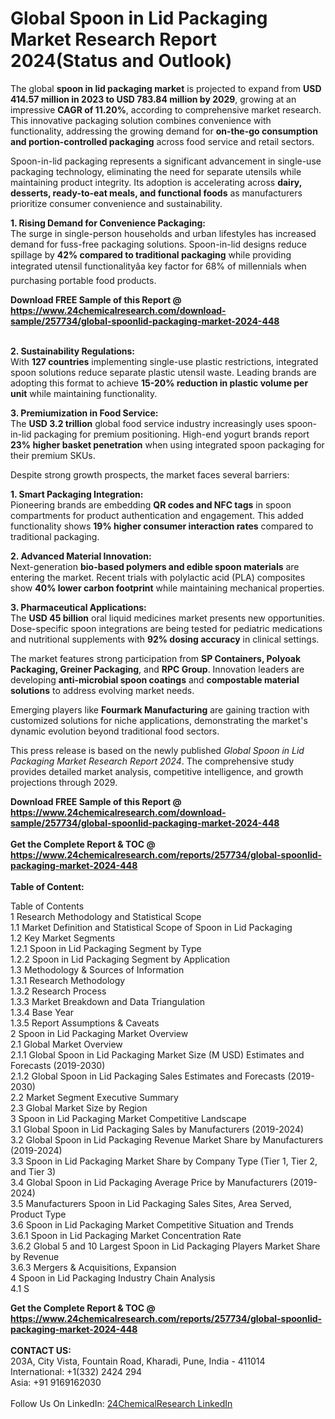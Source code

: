 <h1>Global Spoon in Lid Packaging Market Research Report 2024(Status and Outlook)</h1><p>The global <strong>spoon in lid packaging market</strong> is projected to expand from <strong>USD 414.57 million in 2023 to USD 783.84 million by 2029</strong>, growing at an impressive <strong>CAGR of 11.20%</strong>, according to comprehensive market research. This innovative packaging solution combines convenience with functionality, addressing the growing demand for <strong>on-the-go consumption and portion-controlled packaging</strong> across food service and retail sectors.</p><p>Spoon-in-lid packaging represents a significant advancement in single-use packaging technology, eliminating the need for separate utensils while maintaining product integrity. Its adoption is accelerating across <strong>dairy, desserts, ready-to-eat meals, and functional foods</strong> as manufacturers prioritize consumer convenience and sustainability.</p><p><strong>1. Rising Demand for Convenience Packaging:</strong><br>
The surge in single-person households and urban lifestyles has increased demand for fuss-free packaging solutions. Spoon-in-lid designs reduce spillage by <strong>42% compared to traditional packaging</strong> while providing integrated utensil functionalityâa key factor for 68% of millennials when purchasing portable food products.</p><div><b>Download FREE Sample of this Report @ 
            <a href="https://www.24chemicalresearch.com/download-sample/257734/global-spoonlid-packaging-market-2024-448">
            https://www.24chemicalresearch.com/download-sample/257734/global-spoonlid-packaging-market-2024-448</a></b></div><br><p><strong>2. Sustainability Regulations:</strong><br>
With <strong>127 countries</strong> implementing single-use plastic restrictions, integrated spoon solutions reduce separate plastic utensil waste. Leading brands are adopting this format to achieve <strong>15-20% reduction in plastic volume per unit</strong> while maintaining functionality.</p><p><strong>3. Premiumization in Food Service:</strong><br>
The <strong>USD 3.2 trillion</strong> global food service industry increasingly uses spoon-in-lid packaging for premium positioning. High-end yogurt brands report <strong>23% higher basket penetration</strong> when using integrated spoon packaging for their premium SKUs.</p><p>Despite strong growth prospects, the market faces several barriers:</p><p><strong>1. Smart Packaging Integration:</strong><br>
Pioneering brands are embedding <strong>QR codes and NFC tags</strong> in spoon compartments for product authentication and engagement. This added functionality shows <strong>19% higher consumer interaction rates</strong> compared to traditional packaging.</p><p><strong>2. Advanced Material Innovation:</strong><br>
Next-generation <strong>bio-based polymers and edible spoon materials</strong> are entering the market. Recent trials with polylactic acid (PLA) composites show <strong>40% lower carbon footprint</strong> while maintaining mechanical properties.</p><p><strong>3. Pharmaceutical Applications:</strong><br>
The <strong>USD 45 billion</strong> oral liquid medicines market presents new opportunities. Dose-specific spoon integrations are being tested for pediatric medications and nutritional supplements with <strong>92% dosing accuracy</strong> in clinical settings.</p><p>The market features strong participation from <strong>SP Containers, Polyoak Packaging, Greiner Packaging</strong>, and <strong>RPC Group</strong>. Innovation leaders are developing <strong>anti-microbial spoon coatings</strong> and <strong>compostable material solutions</strong> to address evolving market needs.</p><p>Emerging players like <strong>Fourmark Manufacturing</strong> are gaining traction with customized solutions for niche applications, demonstrating the market's dynamic evolution beyond traditional food sectors.</p><p>This press release is based on the newly published <em>Global Spoon in Lid Packaging Market Research Report 2024</em>. The comprehensive study provides detailed market analysis, competitive intelligence, and growth projections through 2029.</p><div><b>Download FREE Sample of this Report @ 
            <a href="https://www.24chemicalresearch.com/download-sample/257734/global-spoonlid-packaging-market-2024-448">
            https://www.24chemicalresearch.com/download-sample/257734/global-spoonlid-packaging-market-2024-448</a></b></div><br><div><b>Get the Complete Report & TOC @ 
            <a href="https://www.24chemicalresearch.com/reports/257734/global-spoonlid-packaging-market-2024-448">
            https://www.24chemicalresearch.com/reports/257734/global-spoonlid-packaging-market-2024-448</a></b></div><br>
            <b>Table of Content:</b><p>Table of Contents<br />
1 Research Methodology and Statistical Scope<br />
1.1 Market Definition and Statistical Scope of Spoon in Lid Packaging<br />
1.2 Key Market Segments<br />
1.2.1 Spoon in Lid Packaging Segment by Type<br />
1.2.2 Spoon in Lid Packaging Segment by Application<br />
1.3 Methodology & Sources of Information<br />
1.3.1 Research Methodology<br />
1.3.2 Research Process<br />
1.3.3 Market Breakdown and Data Triangulation<br />
1.3.4 Base Year<br />
1.3.5 Report Assumptions & Caveats<br />
2 Spoon in Lid Packaging Market Overview<br />
2.1 Global Market Overview<br />
2.1.1 Global Spoon in Lid Packaging Market Size (M USD) Estimates and Forecasts (2019-2030)<br />
2.1.2 Global Spoon in Lid Packaging Sales Estimates and Forecasts (2019-2030)<br />
2.2 Market Segment Executive Summary<br />
2.3 Global Market Size by Region<br />
3 Spoon in Lid Packaging Market Competitive Landscape<br />
3.1 Global Spoon in Lid Packaging Sales by Manufacturers (2019-2024)<br />
3.2 Global Spoon in Lid Packaging Revenue Market Share by Manufacturers (2019-2024)<br />
3.3 Spoon in Lid Packaging Market Share by Company Type (Tier 1, Tier 2, and Tier 3)<br />
3.4 Global Spoon in Lid Packaging Average Price by Manufacturers (2019-2024)<br />
3.5 Manufacturers Spoon in Lid Packaging Sales Sites, Area Served, Product Type<br />
3.6 Spoon in Lid Packaging Market Competitive Situation and Trends<br />
3.6.1 Spoon in Lid Packaging Market Concentration Rate<br />
3.6.2 Global 5 and 10 Largest Spoon in Lid Packaging Players Market Share by Revenue<br />
3.6.3 Mergers & Acquisitions, Expansion<br />
4 Spoon in Lid Packaging Industry Chain Analysis<br />
4.1 S</p><div><b>Get the Complete Report & TOC @ 
            <a href="https://www.24chemicalresearch.com/reports/257734/global-spoonlid-packaging-market-2024-448">
            https://www.24chemicalresearch.com/reports/257734/global-spoonlid-packaging-market-2024-448</a></b></div><br><b>CONTACT US:</b><br>
            203A, City Vista, Fountain Road, Kharadi, Pune, India - 411014<br>
            International: +1(332) 2424 294<br>
            Asia: +91 9169162030 <br><br>
            Follow Us On LinkedIn: <a href="https://www.linkedin.com/company/24chemicalresearch/">24ChemicalResearch LinkedIn</a>